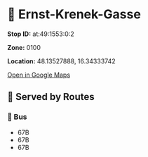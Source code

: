 # 🚉 Ernst-Krenek-Gasse


**Stop ID:** at:49:1553:0:2

**Zone:** 0100

**Location:** 48.13527888, 16.34333742

[Open in Google Maps](https://www.google.com/maps?q=48.13527888,16.34333742)

## 🚆 Served by Routes

### 🚌 Bus
- 67B
- 67B
- 67B